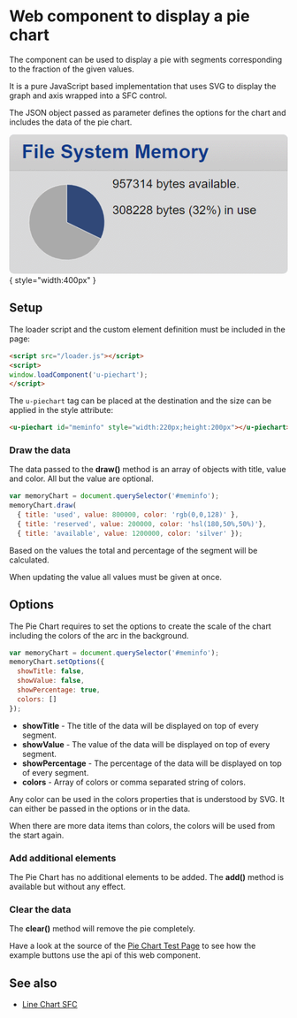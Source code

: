 # Web component to display a pie chart

The <u-piechart> component can be used to display a pie with segments corresponding to the fraction of the given values.

It is a pure JavaScript based implementation that uses SVG to display the graph and axis wrapped into a SFC control.

The JSON object passed as parameter defines the options for the chart and includes the data of the pie chart.

![piechart example](/doc/u-piechart.png){ style="width:400px" }


## Setup

The loader script and the custom element definition must be included in the page:

```html
<script src="/loader.js"></script>
<script>
window.loadComponent('u-piechart');
</script>
```

The `u-piechart` tag can be placed at the destination and the size can be applied in the style attribute:

```html
<u-piechart id="meminfo" style="width:220px;height:200px"></u-piechart>
```


### Draw the data

The data passed to the **draw()** method is an array of objects with title, value and color. All but the value are optional.

``` javascript
var memoryChart = document.querySelector('#meminfo');
memoryChart.draw(
  { title: 'used', value: 800000, color: 'rgb(0,0,128)' },
  { title: 'reserved', value: 200000, color: 'hsl(180,50%,50%)'},
  { title: 'available', value: 1200000, color: 'silver' });
```

Based on the values the total and percentage of the segment will be calculated.

When updating the value all values must be given at once.


## Options

The Pie Chart requires to set the options to create the scale of the chart including the colors of the arc in the
background.

``` js
var memoryChart = document.querySelector('#meminfo');
memoryChart.setOptions({
  showTitle: false,
  showValue: false,
  showPercentage: true,
  colors: []
});
```

* **showTitle** - The title of the data will be displayed on top of every segment.
* **showValue** - The value of the data will be displayed on top of every segment.
* **showPercentage** - The percentage of the data will be displayed on top of every segment.
* **colors** - Array of colors or comma separated string of colors.

Any color can be used in the colors properties that is understood by SVG. It can either be passed in the options or in the data.

When there are more data items than colors, the colors will be used from the start again.


### Add additional elements

The Pie Chart has no additional elements to be added. The **add()** method is available but without any effect.


### Clear the data

The **clear()** method will remove the pie completely.

Have a look at the source of the [Pie Chart Test Page](/test/test-piechart.htm) to see how the example buttons use the
api of this web component.


## See also

* [Line Chart SFC](/doc/u-linechart.md)

